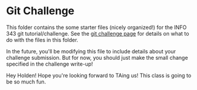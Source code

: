 # Git Challenge

This folder contains the some starter files (nicely organized!) for the INFO 343 git tutorial/challenge. See the [git challenge page](http://info343-joelross.rhcloud.com/challenges/git) for details on what to do with the files in this folder.

In the future, you'll be modifying this file to include details about your challenge submission. But for now, you should just make the small change specified in the challenge write-up!

Hey Holden!  Hope you're looking forward to TAing us!  This class is going to be so much fun.